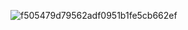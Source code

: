 ![f505479d79562adf0951b1fe5cb662ef](https://github.com/user-attachments/assets/6440e8a3-5fda-4f63-97aa-b5756491e103)
